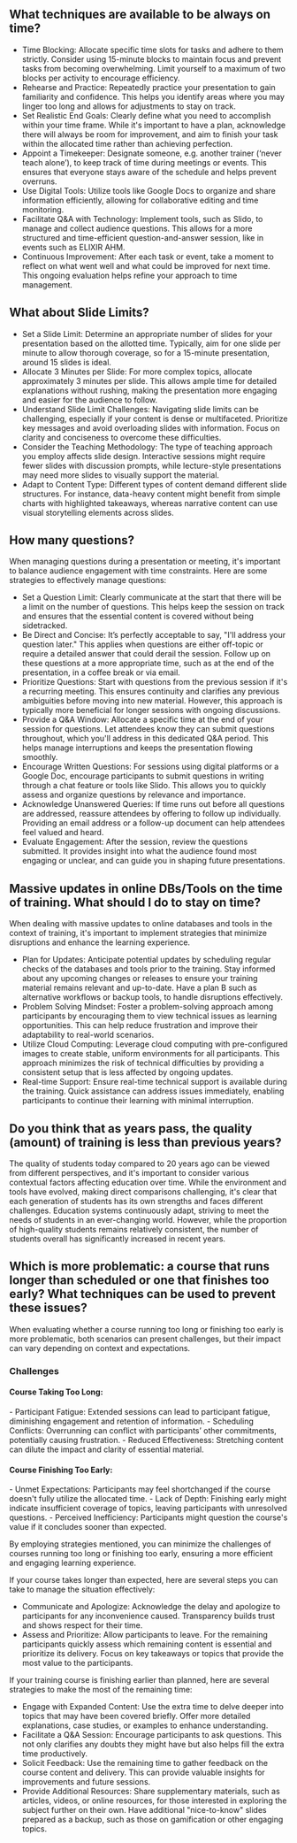 <h2>What techniques are available to be always on time?</h2>

- Time Blocking: Allocate specific time slots for tasks and adhere to them strictly. Consider using 15-minute blocks to maintain focus and prevent tasks from becoming overwhelming. Limit yourself to a maximum of two blocks per activity to encourage efficiency.
- Rehearse and Practice: Repeatedly practice your presentation to gain familiarity and confidence. This helps you identify areas where you may linger too long and allows for adjustments to stay on track.
- Set Realistic End Goals: Clearly define what you need to accomplish within your time frame. While it's important to have a plan, acknowledge there will always be room for improvement, and aim to finish your task within the allocated time rather than achieving perfection.
- Appoint a Timekeeper: Designate someone, e.g. another trainer (‘never teach alone’), to keep track of time during meetings or events. This ensures that everyone stays aware of the schedule and helps prevent overruns.
- Use Digital Tools: Utilize tools like Google Docs to organize and share information efficiently, allowing for collaborative editing and time monitoring.
- Facilitate Q&A with Technology: Implement tools, such as Slido, to manage and collect audience questions. This allows for a more structured and time-efficient question-and-answer session, like in events such as ELIXIR AHM.
- Continuous Improvement: After each task or event, take a moment to reflect on what went well and what could be improved for next time. This ongoing evaluation helps refine your approach to time management.


<h2>What about Slide Limits?</h2>

- Set a Slide Limit: Determine an appropriate number of slides for your presentation based on the allotted time. Typically, aim for one slide per minute to allow thorough coverage, so for a 15-minute presentation, around 15 slides is ideal.
- Allocate 3 Minutes per Slide: For more complex topics, allocate approximately 3 minutes per slide. This allows ample time for detailed explanations without rushing, making the presentation more engaging and easier for the audience to follow.
- Understand Slide Limit Challenges: Navigating slide limits can be challenging, especially if your content is dense or multifaceted. Prioritize key messages and avoid overloading slides with information. Focus on clarity and conciseness to overcome these difficulties.
- Consider the Teaching Methodology: The type of teaching approach you employ affects slide design. Interactive sessions might require fewer slides with discussion prompts, while lecture-style presentations may need more slides to visually support the material.
- Adapt to Content Type: Different types of content demand different slide structures. For instance, data-heavy content might benefit from simple charts with highlighted takeaways, whereas narrative content can use visual storytelling elements across slides.


<h2>How many questions?</h2>

When managing questions during a presentation or meeting, it's important to balance audience engagement with time constraints. Here are some strategies to effectively manage questions:

- Set a Question Limit: Clearly communicate at the start that there will be a limit on the number of questions. This helps keep the session on track and ensures that the essential content is covered without being sidetracked.
- Be Direct and Concise: It’s perfectly acceptable to say, "I'll address your question later." This applies when questions are either off-topic or require a detailed answer that could derail the session. Follow up on these questions at a more appropriate time, such as at the end of the presentation, in a coffee break or via email.
- Prioritize Questions: Start with questions from the previous session if it's a recurring meeting. This ensures continuity and clarifies any previous ambiguities before moving into new material. However, this approach is typically more beneficial for longer sessions with ongoing discussions.
- Provide a Q&A Window: Allocate a specific time at the end of your session for questions. Let attendees know they can submit questions throughout, which you'll address in this dedicated Q&A period. This helps manage interruptions and keeps the presentation flowing smoothly.
- Encourage Written Questions: For sessions using digital platforms or a Google Doc, encourage participants to submit questions in writing through a chat feature or tools like Slido. This allows you to quickly assess and organize questions by relevance and importance.
- Acknowledge Unanswered Queries: If time runs out before all questions are addressed, reassure attendees by offering to follow up individually. Providing an email address or a follow-up document can help attendees feel valued and heard.
- Evaluate Engagement: After the session, review the questions submitted. It provides insight into what the audience found most engaging or unclear, and can guide you in shaping future presentations.

<h2>Massive updates in online DBs/Tools on the time of training. What should I do to stay on time?</h2>

When dealing with massive updates to online databases and tools in the context of training, it's important to implement strategies that minimize disruptions and enhance the learning experience. 

- Plan for Updates: Anticipate potential updates by scheduling regular checks of the databases and tools prior to the training. Stay informed about any upcoming changes or releases to ensure your training material remains relevant and up-to-date. Have a plan B such as alternative workflows or backup tools, to handle disruptions effectively.
- Problem Solving Mindset: Foster a problem-solving approach among participants by encouraging them to view technical issues as learning opportunities. This can help reduce frustration and improve their adaptability to real-world scenarios.
- Utilize Cloud Computing: Leverage cloud computing with pre-configured images to create stable, uniform environments for all participants. This approach minimizes the risk of technical difficulties by providing a consistent setup that is less affected by ongoing updates.
- Real-time Support: Ensure real-time technical support is available during the training. Quick assistance can address issues immediately, enabling participants to continue their learning with minimal interruption.

<h2>Do you think that as years pass, the quality (amount) of training is less than previous years?</h2>

The quality of students today compared to 20 years ago can be viewed from different perspectives, and it's important to consider various contextual factors affecting education over time. While the environment and tools have evolved, making direct comparisons challenging, it's clear that each generation of students has its own strengths and faces different challenges. Education systems continuously adapt, striving to meet the needs of students in an ever-changing world. However, while the proportion of high-quality students remains relatively consistent, the number of students overall has significantly increased in recent years.

<h2>Which is more problematic: a course that runs longer than scheduled or one that finishes too early? What techniques can be used to prevent these issues?</h2>

When evaluating whether a course running too long or finishing too early is more problematic, both scenarios can present challenges, but their impact can vary depending on context and expectations. 

<h3>Challenges</h3>

<h4>Course Taking Too Long:</h4>
- Participant Fatigue: Extended sessions can lead to participant fatigue, diminishing engagement and retention of information.
- Scheduling Conflicts: Overrunning can conflict with participants’ other commitments, potentially causing frustration.
- Reduced Effectiveness: Stretching content can dilute the impact and clarity of essential material.

<h4>Course Finishing Too Early:</h4>
- Unmet Expectations: Participants may feel shortchanged if the course doesn't fully utilize the allocated time.
- Lack of Depth: Finishing early might indicate insufficient coverage of topics, leaving participants with unresolved questions.
- Perceived Inefficiency: Participants might question the course's value if it concludes sooner than expected.

By employing strategies mentioned, you can minimize the challenges of courses running too long or finishing too early, ensuring a more efficient and engaging learning experience.

If your course takes longer than expected, here are several steps you can take to manage the situation effectively:

- Communicate and Apologize: Acknowledge the delay and apologize to participants for any inconvenience caused. Transparency builds trust and shows respect for their time. 
- Assess and Prioritize: Allow participants to leave. For the remaining participants quickly assess which remaining content is essential and prioritize its delivery. Focus on key takeaways or topics that provide the most value to the participants.

If your training course is finishing earlier than planned, here are several strategies to make the most of the remaining time:

- Engage with Expanded Content: Use the extra time to delve deeper into topics that may have been covered briefly. Offer more detailed explanations, case studies, or examples to enhance understanding. 
- Facilitate a Q&A Session: Encourage participants to ask questions. This not only clarifies any doubts they might have but also helps fill the extra time productively.
- Solicit Feedback: Use the remaining time to gather feedback on the course content and delivery. This can provide valuable insights for improvements and future sessions.
- Provide Additional Resources: Share supplementary materials, such as articles, videos, or online resources, for those interested in exploring the subject further on their own. Have additional "nice-to-know" slides prepared as a backup, such as those on gamification or other engaging topics.

